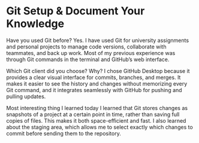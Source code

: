 # Git Setup & Document Your Knowledge

Have you used Git before?
Yes. I have used Git for university assignments and personal projects to manage code versions, collaborate with teammates, and back up work. Most of my previous experience was through Git commands in the terminal and GitHub’s web interface.

Which Git client did you choose? Why?
I chose GitHub Desktop because it provides a clear visual interface for commits, branches, and merges. It makes it easier to see the history and changes without memorizing every Git command, and it integrates seamlessly with GitHub for pushing and pulling updates.

Most interesting thing I learned today
I learned that Git stores changes as snapshots of a project at a certain point in time, rather than saving full copies of files. This makes it both space-efficient and fast. I also learned about the staging area, which allows me to select exactly which changes to commit before sending them to the repository.
